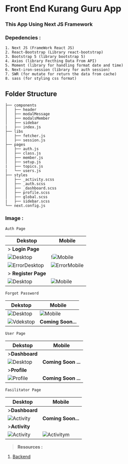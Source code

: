 # Front End Kurang Guru App
### This App Using Next JS Framework

### **Depedencies** :
```
1. Next JS (FrameWork React JS)
2. React-Bootstrap (Library react-bootstrap)
3. Bootstrap 5 (library bootstrap 5)
4. Axios (library Fecthing Data From API)
5. Moment (library for handling format date and time)
6. Next-iron-session (library for auth session)
7. SWR (for mutate for return the data from cache)
8. sass (for styling css format)
```
## Folder Structure

    ├── components                   
    │   ├── header        
    │   ├── modalMessage            
    │   ├── modalsMember           
    │   ├── sidebar
    |   ├── index.js
    ├── libs
    │   ├── fetcher.js
    │   ├── session.js         
    ├── pages
    │   ├── auth.js              
    │   ├── class.js              
    │   ├── member.js             
    │   ├── setup.js
    |   ├── topics.js
    |   └── users.js
    ├── styles
    │   ├── _activity.scss            
    │   ├── _auth.scss
    │   ├── _dashboard.scss
    │   ├── profile.scss            
    │   ├── global.scss
    |   ├── sidebar.scss
    └── next.config.js


### **Image :**
```
Auth Page
```
| Dekstop  | Mobile |
| - | - |
|> **Login Page**|
| ![Desktop](https://user-images.githubusercontent.com/49930719/121392502-a916c680-c979-11eb-9292-75ff06b64bb7.PNG)   | !![Mobile](https://user-images.githubusercontent.com/49930719/121392666-cc417600-c979-11eb-8335-f648a13bcab0.PNG) |
| ![ErrorDesktop](https://user-images.githubusercontent.com/49930719/121392888-fe52d800-c979-11eb-9fe1-3403c69f65fe.PNG) | ![ErrorMobile](https://user-images.githubusercontent.com/49930719/121392986-14f92f00-c97a-11eb-9791-ecaabf3fe5dd.PNG)  |
|> **Register Page**|
| ![Desktop](https://user-images.githubusercontent.com/49930719/121393231-5a1d6100-c97a-11eb-86bb-e91a3a0eebe7.PNG)   | ![Mobile](https://user-images.githubusercontent.com/49930719/121393325-6f928b00-c97a-11eb-8722-64054394bfa8.PNG) |
```
Forgot Password
```
| Dekstop  | Mobile |
| - | - |
|![Desktop](https://user-images.githubusercontent.com/49930719/121393780-e2036b00-c97a-11eb-8d54-7592c2a40f81.PNG)|![Mobile](https://user-images.githubusercontent.com/49930719/121393846-f21b4a80-c97a-11eb-80d4-519c88d1a719.PNG)|
|![Vdekstop](https://user-images.githubusercontent.com/49930719/121394011-20008f00-c97b-11eb-9e2d-5ed0b3f8b9ca.PNG)|**Coming Soon...**|
```
User Page
```
| Dekstop  | Mobile |
| - | - |
|>**Dashboard**||
|![Desktop](https://i.ibb.co/84dJHFm/Capture1.png)|**Coming Soon ...**|
|>**Profile**||
|![Profile](https://i.ibb.co/Zh1hdvm/Capture.png)|**Coming Soon ...**|
```
Fasilitator Page
```
| Desktop | Mobile |
| - | - |
|>**Dashboard**|
|![Activity](https://user-images.githubusercontent.com/49930719/121395264-6e625d80-c97c-11eb-995f-d405b04cb78e.PNG)|**Coming Soon...**|
|>**Activity**|
|![Activity](https://user-images.githubusercontent.com/49930719/121395632-d749d580-c97c-11eb-9e59-4bf1ac1f8808.PNG)|![Activitym](https://user-images.githubusercontent.com/49930719/121395366-8c2fc280-c97c-11eb-8fe3-6c5021060b2e.PNG)|

> **Resources :**
1. [Backend](https://github.com/MemorableTeam/kurangguru-backend)
